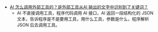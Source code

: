 - [AI 怎么调用外部工具的？是外部工具从AI 输出的文字中识别到了关键词？](https://x.com/dotey/status/1888104084835647516)
	- AI 不直接调用工具，程序代码调用 AI 接口，AI 返回一段结构化的 JSON 文本，告诉程序是不是要用工具，用什么工具，参数是什么，程序解析 JSON 后去调用工具。